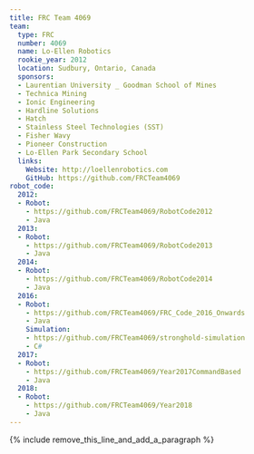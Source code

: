 ```yaml
---
title: FRC Team 4069
team:
  type: FRC
  number: 4069
  name: Lo-Ellen Robotics
  rookie_year: 2012
  location: Sudbury, Ontario, Canada
  sponsors:
  - Laurentian University _ Goodman School of Mines
  - Technica Mining
  - Ionic Engineering
  - Hardline Solutions
  - Hatch
  - Stainless Steel Technologies (SST)
  - Fisher Wavy
  - Pioneer Construction
  - Lo-Ellen Park Secondary School
  links:
    Website: http://loellenrobotics.com
    GitHub: https://github.com/FRCTeam4069
robot_code:
  2012:
  - Robot:
    - https://github.com/FRCTeam4069/RobotCode2012
    - Java
  2013:
  - Robot:
    - https://github.com/FRCTeam4069/RobotCode2013
    - Java
  2014:
  - Robot:
    - https://github.com/FRCTeam4069/RobotCode2014
    - Java
  2016:
  - Robot:
    - https://github.com/FRCTeam4069/FRC_Code_2016_Onwards
    - Java
    Simulation:
    - https://github.com/FRCTeam4069/stronghold-simulation
    - C#
  2017:
  - Robot:
    - https://github.com/FRCTeam4069/Year2017CommandBased
    - Java
  2018:
  - Robot:
    - https://github.com/FRCTeam4069/Year2018
    - Java
---
```


{% include remove_this_line_and_add_a_paragraph %}